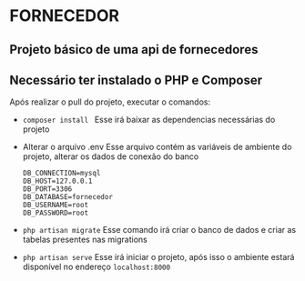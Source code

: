 # FORNECEDOR

## Projeto básico de uma api de fornecedores

## Necessário ter instalado o PHP e Composer 

Após realizar o pull do projeto, executar o comandos:
* ```composer install ```
    Esse irá baixar as dependencias necessárias do projeto

* Alterar o arquivo .env
    Esse arquivo contém as variáveis de ambiente do projeto, alterar os dados de conexão do banco 
    ```
    DB_CONNECTION=mysql
    DB_HOST=127.0.0.1
    DB_PORT=3306
    DB_DATABASE=fornecedor
    DB_USERNAME=root
    DB_PASSWORD=root
    ```

* ```php artisan migrate```
    Esse comando irá criar o banco de dados e criar as tabelas presentes nas migrations

* ``` php artisan serve ```
    Esse irá iniciar o projeto, após isso o ambiente estará disponível no endereço ```localhost:8000```    